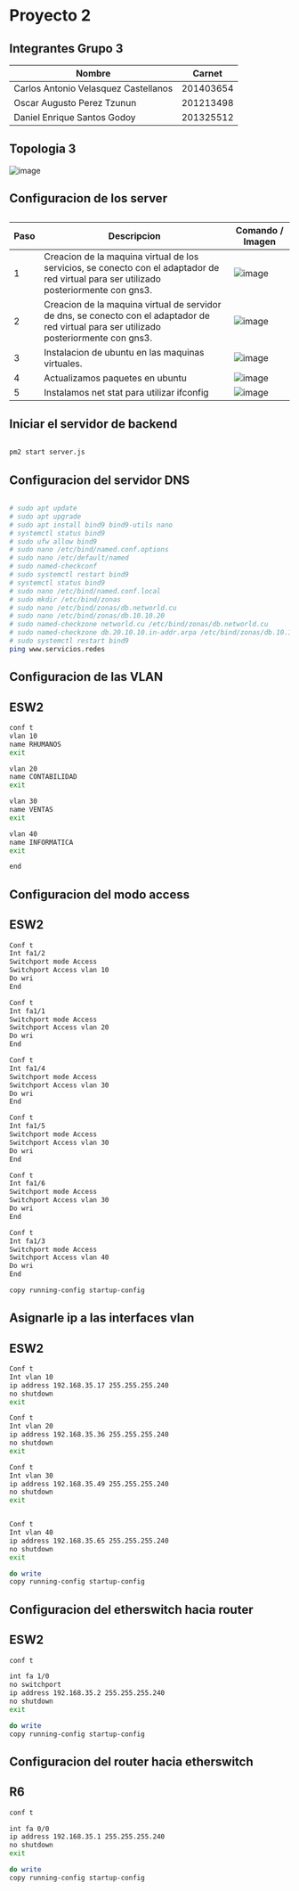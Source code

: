 # Proyecto 2
## Integrantes Grupo 3

| Nombre | Carnet |
| ------ | ------ |
| Carlos Antonio Velasquez Castellanos | 201403654 |
| Oscar Augusto Perez Tzunun | 201213498 |
| Daniel Enrique Santos Godoy | 201325512 |

## Topologia 3

![image](https://user-images.githubusercontent.com/57165427/198360753-3ba30131-d46c-48a0-826d-660c025be167.png)

##

## Configuracion de los server

##
| Paso  | Descripcion | Comando / Imagen | 
| ------ | ------ | ------ | 
| 1 | Creacion de la maquina virtual de los servicios, se conecto con el adaptador de red virtual para ser utilizado posteriormente con gns3. | ![image](https://user-images.githubusercontent.com/57165427/186697536-e4c97cbe-14aa-4852-b659-328e352d207e.png) | 
| 2 | Creacion de la maquina virtual de servidor de dns, se conecto con el adaptador de red virtual para ser utilizado posteriormente con gns3.  | ![image](https://user-images.githubusercontent.com/57165427/186698609-56eb95aa-7ed0-4118-a818-422fd05694ec.png) | 
| 3 | Instalacion de ubuntu en las maquinas virtuales.  | ![image](https://user-images.githubusercontent.com/57165427/186699578-3c6b68e5-d987-457a-b4ab-d28e3561be3d.png) | 
| 4 | Actualizamos paquetes en ubuntu  | ![image](https://user-images.githubusercontent.com/57165427/186700181-cc913da4-20c2-4991-b001-9081f3f01efc.png) | 
| 5 | Instalamos net stat para utilizar ifconfig  | ![image](https://user-images.githubusercontent.com/57165427/186700547-00c8ccd1-b24d-4d2e-b3f9-d1bc100642d5.png) |

## Iniciar el servidor de backend
```sh

pm2 start server.js

```

## Configuracion del servidor DNS
```sh

# sudo apt update
# sudo apt upgrade
# sudo apt install bind9 bind9-utils nano
# systemctl status bind9
# sudo ufw allow bind9
# sudo nano /etc/bind/named.conf.options
# sudo nano /etc/default/named
# sudo named-checkconf
# sudo systemctl restart bind9
# systemctl status bind9
# sudo nano /etc/bind/named.conf.local
# sudo mkdir /etc/bind/zonas
# sudo nano /etc/bind/zonas/db.networld.cu
# sudo nano /etc/bind/zonas/db.10.10.20
# sudo named-checkzone networld.cu /etc/bind/zonas/db.networld.cu
# sudo named-checkzone db.20.10.10.in-addr.arpa /etc/bind/zonas/db.10.10.20
# sudo systemctl restart bind9
ping www.servicios.redes


```


## Configuracion de las VLAN
##
## ESW2
```sh
conf t 
vlan 10
name RHUMANOS
exit

vlan 20
name CONTABILIDAD
exit

vlan 30
name VENTAS
exit

vlan 40
name INFORMATICA
exit

end
```

## Configuracion del modo access
## ESW2
```sh
Conf t
Int fa1/2
Switchport mode Access
Switchport Access vlan 10
Do wri
End

Conf t
Int fa1/1
Switchport mode Access
Switchport Access vlan 20
Do wri
End

Conf t
Int fa1/4
Switchport mode Access
Switchport Access vlan 30
Do wri
End

Conf t
Int fa1/5
Switchport mode Access
Switchport Access vlan 30
Do wri
End

Conf t
Int fa1/6
Switchport mode Access
Switchport Access vlan 30
Do wri
End

Conf t
Int fa1/3
Switchport mode Access
Switchport Access vlan 40
Do wri
End

copy running-config startup-config
```

## Asignarle ip a las interfaces vlan
## ESW2
```sh
Conf t
Int vlan 10
ip address 192.168.35.17 255.255.255.240
no shutdown
exit

Conf t
Int vlan 20
ip address 192.168.35.36 255.255.255.240
no shutdown
exit

Conf t
Int vlan 30
ip address 192.168.35.49 255.255.255.240
no shutdown
exit


Conf t
Int vlan 40
ip address 192.168.35.65 255.255.255.240
no shutdown
exit

do write
copy running-config startup-config
```

## Configuracion del etherswitch hacia router
## ESW2
```sh
conf t

int fa 1/0
no switchport
ip address 192.168.35.2 255.255.255.240
no shutdown
exit

do write
copy running-config startup-config
```

## Configuracion del router hacia etherswitch
## R6
```sh
conf t

int fa 0/0
ip address 192.168.35.1 255.255.255.240
no shutdown
exit

do write
copy running-config startup-config
```








